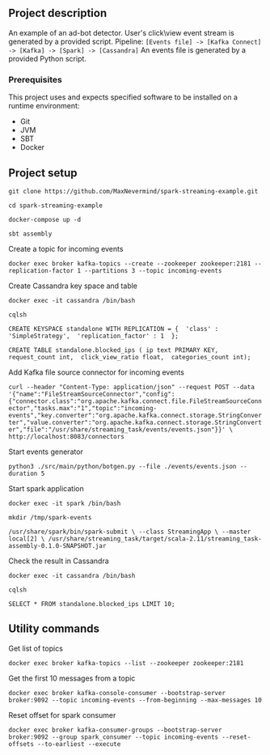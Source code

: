 ## Project description

An example of an ad-bot detector. User's click\view event stream is generated by a provided script.
Pipeline: `[Events file] -> [Kafka Connect] -> [Kafka] -> [Spark] -> [Cassandra]`
An events file is generated by a provided Python script.

### Prerequisites
This project uses and expects specified software to be installed on a runtime environment:
- Git
- JVM
- SBT
- Docker

## Project setup

`git clone https://github.com/MaxNevermind/spark-streaming-example.git`

`cd spark-streaming-example`

`docker-compose up -d`

`sbt assembly`

Create a topic for incoming events

`docker exec broker kafka-topics --create --zookeeper zookeeper:2181 --replication-factor 1 --partitions 3 --topic incoming-events`

Create Cassandra key space and table

`docker exec -it cassandra /bin/bash`

`cqlsh`

`CREATE KEYSPACE standalone
  WITH REPLICATION = { 
   'class' : 'SimpleStrategy', 
   'replication_factor' : 1 
  };`
  
`CREATE TABLE standalone.blocked_ips (
   ip text PRIMARY KEY, 
   request_count int, 
   click_view_ratio float, 
   categories_count int);`

Add Kafka file source connector for incoming events

`curl --header "Content-Type: application/json" --request POST --data '{"name":"FileStreamSourceConnector","config":{"connector.class":"org.apache.kafka.connect.file.FileStreamSourceConnector","tasks.max":"1","topic":"incoming-events","key.converter":"org.apache.kafka.connect.storage.StringConverter","value.converter":"org.apache.kafka.connect.storage.StringConverter","file":"/usr/share/streaming_task/events/events.json"}}' \
http://localhost:8083/connectors`

Start events generator

`python3 ./src/main/python/botgen.py --file ./events/events.json --duration 5`

Start spark application

`docker exec -it spark /bin/bash`

`mkdir /tmp/spark-events`

`/usr/share/spark/bin/spark-submit \
--class StreamingApp \
--master local[2] \
/usr/share/streaming_task/target/scala-2.11/streaming_task-assembly-0.1.0-SNAPSHOT.jar`

Check the result in Cassandra

`docker exec -it cassandra /bin/bash`

`cqlsh`

`SELECT * FROM standalone.blocked_ips LIMIT 10;`   


## Utility commands

Get list of topics

`docker exec broker kafka-topics --list --zookeeper zookeeper:2181`

Get the first 10 messages from a topic

`docker exec broker kafka-console-consumer --bootstrap-server broker:9092 --topic incoming-events --from-beginning --max-messages 10`

Reset offset for spark consumer

`docker exec broker kafka-consumer-groups --bootstrap-server broker:9092 --group spark_consumer --topic incoming-events --reset-offsets --to-earliest --execute`

